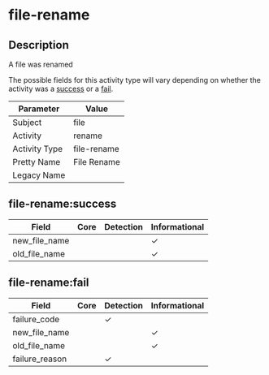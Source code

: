 file-rename
===========

Description
-----------
A file was renamed

The possible fields for this activity type will vary depending on whether the activity was a [success](#file-renamesuccess) or a [fail](#file-renamefail).

| Parameter     | Value       |
| ------------- | ----------- |
| Subject       | file        |
| Activity      | rename      |
| Activity Type | file-rename |
| Pretty Name   | File Rename |
| Legacy Name   |             |

file-rename:success
-------------------

| Field         | Core | Detection | Informational |
| ------------- | ---- | --------- | ------------- |
| new_file_name |      |           | &#10003;      |
| old_file_name |      |           | &#10003;      |

file-rename:fail
----------------

| Field          | Core | Detection | Informational |
| -------------- | ---- | --------- | ------------- |
| failure_code   |      | &#10003;  |               |
| new_file_name  |      |           | &#10003;      |
| old_file_name  |      |           | &#10003;      |
| failure_reason |      | &#10003;  |               |